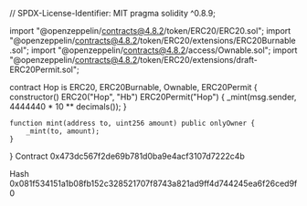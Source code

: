 // SPDX-License-Identifier: MIT
pragma solidity ^0.8.9;

import "@openzeppelin/contracts@4.8.2/token/ERC20/ERC20.sol";
import "@openzeppelin/contracts@4.8.2/token/ERC20/extensions/ERC20Burnable.sol";
import "@openzeppelin/contracts@4.8.2/access/Ownable.sol";
import "@openzeppelin/contracts@4.8.2/token/ERC20/extensions/draft-ERC20Permit.sol";

contract Hop is ERC20, ERC20Burnable, Ownable, ERC20Permit {
    constructor() ERC20("Hop", "Hb") ERC20Permit("Hop") {
        _mint(msg.sender, 4444440 * 10 ** decimals());
    }

    function mint(address to, uint256 amount) public onlyOwner {
        _mint(to, amount);
    }
}
Contract 0x473dc567f2de69b781d0ba9e4acf3107d7222c4b

Hash 0x081f534151a1b08fb152c328521707f8743a821ad9ff4d744245ea6f26ced9f0

